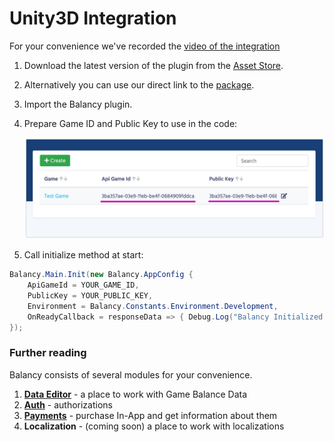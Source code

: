 # Unity3D Integration

For your convenience we've recorded the [video of the integration](https://www.youtube.com/watch?v=T0QxR8t0x7I&list=PLHHFKd2iPYt4SJ3o7RdcgxhuGzhjbin4I)

1.  Download the latest version of the plugin from the [Asset Store](https://assetstore.unity.com/packages/slug/128920).
2.  Alternatively you can use our direct link to the [package](https://dictionaries-unnynet.fra1.cdn.digitaloceanspaces.com/config/Packages/balancy_latest.unitypackage).
3.  Import the Balancy plugin.
4.  Prepare Game ID and Public Key to use in the code:

    ![Screenshot](../img/game_id.jpg)

5.  Call initialize method at start:
        
```csharp fct_label="Unity"
Balancy.Main.Init(new Balancy.AppConfig {
    ApiGameId = YOUR_GAME_ID,
    PublicKey = YOUR_PUBLIC_KEY,
    Environment = Balancy.Constants.Environment.Development,
    OnReadyCallback = responseData => { Debug.Log("Balancy Initialized: " + responseData.Success); }
});
```

### Further reading

Balancy consists of several modules for your convenience.

1. [**Data Editor**](/data_editor/basic) - a place to work with Game Balance Data
2. [**Auth**](/basic/authorization) - authorizations
3. [**Payments**](/basic/payments) - purchase In-App and get information about them
4. **Localization** - (coming soon) a place to work with localizations
